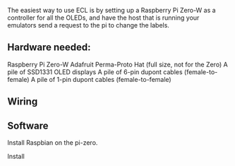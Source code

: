 The easiest way to use ECL is by setting up a Raspberry Pi Zero-W as a controller for all the OLEDs, and have the host that is running your emulators send a request to the pi to change the labels.

## Hardware needed:

Raspberry Pi Zero-W
Adafruit Perma-Proto Hat (full size, not for the Zero)
A pile of SSD1331 OLED displays
A pile of 6-pin dupont cables (female-to-female)
A pile of 1-pin dupont cables (female-to-female)

## Wiring

## Software

Install Raspbian on the pi-zero.

Install




